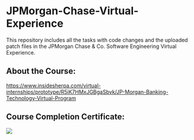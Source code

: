 # JPMorgan-Chase-Virtual-Experience

This repository includes all the tasks with code changes and the uploaded patch files in the JPMorgan Chase &amp; Co. Software Engineering Virtual Experience.

## About the Course:

https://www.insidesherpa.com/virtual-internships/prototype/R5iK7HMxJGBgaSbvk/JP-Morgan-Banking-Technology-Virtual-Program

## Course Completion Certificate:


![](https://github.com/TanayMayee/JPMorgan-Chase-Virtual-Experience/blob/master/JPMorgan_Chase_Virtual_Experience.png)
